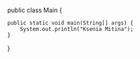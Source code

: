 public class Main {
    
    public static void main(String[] args) {
        System.out.println("Ksenia Mitina");
    }
}
